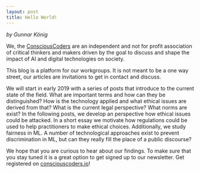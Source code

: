 ```yaml
---
layout: post
title: Hello World!
---
```

*by Gunnar König*

We, the [ConsciousCoders](http://consciouscoders.io/) are an independent and not for profit association of critical thinkers and makers driven by the goal to discuss and shape the impact of AI and digital technologies on society.

This blog is a platform for our workgroups. It is not meant to be a one way street, our articles are invitations to get in contact and discuss.

We will start in early 2019 with a series of posts that introduce to the current state of the field. What are important terms and how can they be distinguished? How is the technology applied and what ethical issues are derived from that? What is the current legal perspective? What norms are exist? In the following posts, we develop an perspective how ethical issues could be attacked. In a short essay we motivate how regulations could be used to help practitioners to make ethical choices. Additionally, we study fairness in ML. A number of technological approaches exist to prevent discrimination in ML, but can they really fill the place of a public discourse?

We hope that you are curious to hear about our findings. To make sure that you stay tuned it is a great option to get signed up to our newsletter. Get registered on [consciouscoders.io](http://consciouscoders.io/)!
